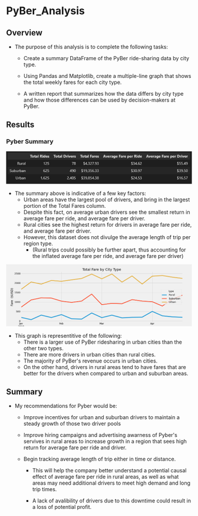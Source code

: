 # PyBer_Analysis

## Overview

- The purpose of this analysis is to complete the following tasks:

    - Create a summary DataFrame of the PyBer ride-sharing data by city type.

    - Using Pandas and Matplotlib, create a multiple-line graph that shows the total weekly fares for each city type.

    - A written report that summarizes how the data differs by city type and how those differences can be used by decision-makers at PyBer.

## Results

### Pyber Summary

![pyber_summary.png](Analysis/pyber_summary.png)

- The summary above is indicative of a few key factors:
    - Urban areas have the largest pool of drivers, and bring in the largest portion of the Total Fares column.
    - Despite this fact, on average urban drivers see the smallest return in average fare per ride, and average fare per driver.
    - Rural cities see the highest return for drivers in average fare per ride, and average fare per driver.
    - However, this dataset does not divulge the average length of trip per region type.
        - (Rural trips could possibly be further apart, thus accounting for the inflated average fare per ride, and average fare per driver)



![Pyber_fare_summary.png](Analysis/Pyber_fare_summary.png)

- This graph is representitive of the following:
    - There is a larger use of PyBer ridesharing in urban cities than the other two types.
    - There are more drivers in urban cities than rural cities.
    - The majority of PyBer's revenue occurs in urban cities.
    - On the other hand, drivers in rural areas tend to have fares that are better for the drivers when compared to urban and suburban areas.
    



## Summary

- My recommendations for Pyber would be:

    - Improve incentives for urban and suburban drivers to maintain a steady growth of those two driver pools

    - Improve hiring campaigns and advertising awarness of Pyber's servives in rural areas to increase growth in a region that sees high return for average fare per ride and driver.

    - Begin tracking average length of trip either in time or distance.

        - This will help the company better understand a potential causal effect of average fare per ride in rural areas, as well as what areas may need additional drivers to meet high demand and long trip times.

        - A lack of avalibility of drivers due to this downtime could result in a loss of potential profit.


